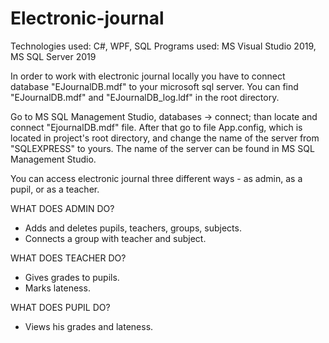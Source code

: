 # Electronic-journal

Technologies used: C#, WPF, SQL
Programs used: MS Visual Studio 2019, MS SQL Server 2019

In order to work with electronic journal locally you have to
connect database "EJournalDB.mdf" to your microsoft sql server.
You can find "EJournalDB.mdf" and "EJournalDB_log.ldf" in the root directory.

Go to MS SQL Management Studio, databases -> connect; than locate and connect "EjournalDB.mdf" file.
After that go to file App.config, which is located in project's root directory, and
change the name of the server from "SQLEXPRESS" to yours. The name of the server can be found
in MS SQL Management Studio.

You can access electronic journal three different ways - as admin, as a pupil, or as a teacher.

WHAT DOES ADMIN DO?
- Adds and deletes pupils, teachers, groups, subjects. 
- Connects a group with teacher and subject.

WHAT DOES TEACHER DO?
- Gives grades to pupils.
- Marks lateness.

WHAT DOES PUPIL DO?
- Views his grades and lateness.
